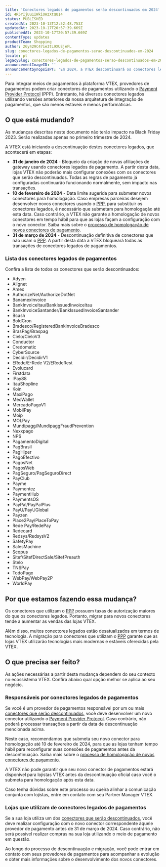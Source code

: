 ```yaml
---
title: 'Conectores legados de pagamentos serão descontinuados em 2024'
id: 4R5YIjUu1IWkiOHzXtQU14
status: PUBLISHED
createdAt: 2023-10-13T12:52:48.753Z
updatedAt: 2023-10-17T20:57:39.669Z
publishedAt: 2023-10-17T20:57:39.669Z
contentType: updates
productTeam: Shopping
author: 2Gy429C47ie3tL9XUEjeFL
slug: conectores-legados-de-pagamentos-serao-descontinuados-em-2024
locale: pt
legacySlug: conectores-legados-de-pagamentos-serao-descontinuados-em-2024
announcementImageID: ''
announcementSynopsisPT: 'Em 2024, a VTEX descontinuará os conectores legados de pagamentos, que não utilizam o Payment Provider Protocol.'
---
```


Para integrar meios de pagamentos à plataforma VTEX, provedores de pagamentos podem criar conectores de pagamentos utilizando o [Payment Provider Protocol](https://help.vtex.com/pt/tutorial/payment-provider-protocol--RdsT2spdq80MMwwOeEq0m) (PPP). Entretanto, há diversos conectores legados utilizando versões anteriores da nossa arquitetura de integração de pagamentos, que são menos estáveis e menos performáticas.

## O que está mudando?

<div class="alert alert-danger">
As mudanças descritas neste documento não terão impacto na Black Friday 2023. Serão realizadas apenas no primeiro trimestre de 2024.
</div>

A VTEX está iniciando a descontinuação destes conectores legados, que acontecerá em etapas:

- **31 de janeiro de 2024** - Bloqueio da criação de novas afiliações de gateway usando conectores legados de pagamento. A partir desta data, lojas VTEX não poderão mais configurar conexões com os conectores que serão descontinuados. Todas as regras de pagamento já configuradas continuarão funcionando normalmente, sem impacto nas transações.
- **10 de fevereiro de 2024** - Data limite sugerida para submeter novos conectores para homologação. Caso empresas parceiras desejem desenvolver novos conectores usando o [PPP](https://help.vtex.com/pt/tutorial/payment-provider-protocol--RdsT2spdq80MMwwOeEq0m), para substituir os conectores legados, é necessário que submetam para homologação até esta data. Caso contrário, a VTEX não garante a homologação de novos conectores em tempo hábil para que as lojas façam a configuração com o novo conector. Saiba mais sobre o [processo de homologação de novos conectores de pagamento](https://developers.vtex.com/docs/guides/payments-integration-payment-provider-homologation).
- **31 de março de 2024** - Descontinuação definitiva de conectores que não usam o [PPP](https://help.vtex.com/pt/tutorial/payment-provider-protocol--RdsT2spdq80MMwwOeEq0m). A partir desta data a VTEX bloqueará todas as transações de conectores legados de pagamentos.

### Lista dos conectores legados de pagamentos

Confira a lista de todos os conectores que serão descontinuados:

- Adyen
- Alignet
- Amex
- AuthorizeNet/AuthorizeDotNet
- BanamexInvoice
- BankInvoiceItau/BankIssuedInvoiceItau
- BankInvoiceSantander/BankIssuedInvoiceSantander
- Bcash
- BoldCron
- Bradesco/RegisteredBankInvoiceBradesco
- BrasPag/Braspag
- Cielo/CieloV3
- Conductor
- Credomatic
- CyberSource
- Decidir/DecidirV1
- ERede/E-Rede V2/ERedeRest
- Evolucard
- Firstdata
- IPay88
- ItauShopline
- Koin
- MaxiPago
- MeoWallet
- MercadoPagoV1
- MobilPay
- Moip
- MOLPay
- Mundipagg/MundipaggFraudPrevention
- Nexxpago
- NPS
- PagamentoDigital
- PagBrasil
- PagHiper
- PagoEfectivo
- PagosNet
- PagosWeb
- PagSeguro/PagSeguroDirect
- PayClub
- Payme
- Paymentez
- PaymentHub
- PaymentsOS
- PayPal/PayPalPlus
- PayU/PayUGlobal
- Payzen
- Place2Pay/PlaceToPay
- Rede Pay/RedePay
- Redecard
- Redsys/RedsysV2
- SafetyPay
- SalesMachine
- Scopus
- Sitef/SitefDirectSale/SitefPreauth
- Stelo
- TNSPay
- TodoPago
- WebPay/WebPay2P
- WorldPay

## Por que estamos fazendo essa mudança?

Os conectores que utilizam o [PPP](https://help.vtex.com/pt/tutorial/payment-provider-protocol--RdsT2spdq80MMwwOeEq0m) possuem taxas de autorização maiores do que os conectores legados. Portanto, migrar para novos conectores tende a aumentar as vendas das lojas VTEX.

Além disso, muitos conectores legados estão desatualizados em termos de tecnologia. A migração para conectores que utilizam o [PPP](https://help.vtex.com/pt/tutorial/payment-provider-protocol--RdsT2spdq80MMwwOeEq0m) garante que as lojas VTEX utilizarão tecnologias mais modernas e estáveis oferecidas pela VTEX.

## O que precisa ser feito?

As ações necessárias a partir desta mudança dependem do seu contexto no ecossistema VTEX. Confira abaixo qual opção melhor se aplica ao seu negócio.

### Responsáveis por conectores legados de pagamentos

Se você é um provedor de pagamentos responsável por um ou mais [conectores que serão descontinuados](#lista-dos-conectores-legados-de-pagamentos), você deve desenvolver um novo conector utilizando o [Payment Provider Protocol](https://help.vtex.com/pt/tutorial/payment-provider-protocol--RdsT2spdq80MMwwOeEq0m). Caso contrário, não poderá processar transações a partir da data de descontinuação mencionada acima.

Neste caso, recomendamos que submeta seu novo conector para homologação até 10 de fevereiro de 2024, para que as lojas tenham tempo hábil para reconfigurar suas conexões de pagamentos antes da descontinuação. Saiba mais sobre o [processo de homologação de novos conectores de pagamento](https://developers.vtex.com/docs/guides/payments-integration-payment-provider-homologation).

<div class="alert alert-danger">
A VTEX não pode garantir que seu novo conector de pagamentos estará disponível para lojistas VTEX antes da descontinuação oficial caso você o submeta para homologação após esta data.
</div>

Caso tenha dúvidas sobre este processo ou queira alinhar a comunicação conjunta com lojistas, entre em contato com seu Partner Manager VTEX.

### Lojas que utilizam de conectores legados de pagamentos

Se a sua loja utiliza um dos [conectores que serão descontinuados](#lista-dos-conectores-legados-de-pagamentos), você deve realizar configuração com o novo conector correspondente àquele provedor de pagamento antes de 31 de março de 2024. Caso contrário, não será possível realizar compras na sua loja utilizando o meio de pagamento em questão.

Ao longo do processo de descontinuação e migração, você pode entrar em contato com seus provedores de pagamentos para acompanhar a evolução e obter mais informações sobre o desenvolvimento dos novos conectores.

